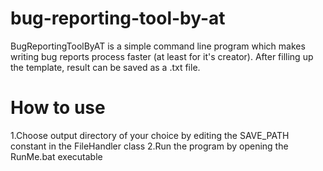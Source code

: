 # bug-reporting-tool-by-at

BugReportingToolByAT is a simple command line program which makes writing bug reports process faster (at least for it's creator).
After filling up the template, result can be saved as a .txt file.

# How to use
 1.Choose output directory of your choice by editing the SAVE_PATH constant in the FileHandler class
 2.Run the program by opening the RunMe.bat executable
